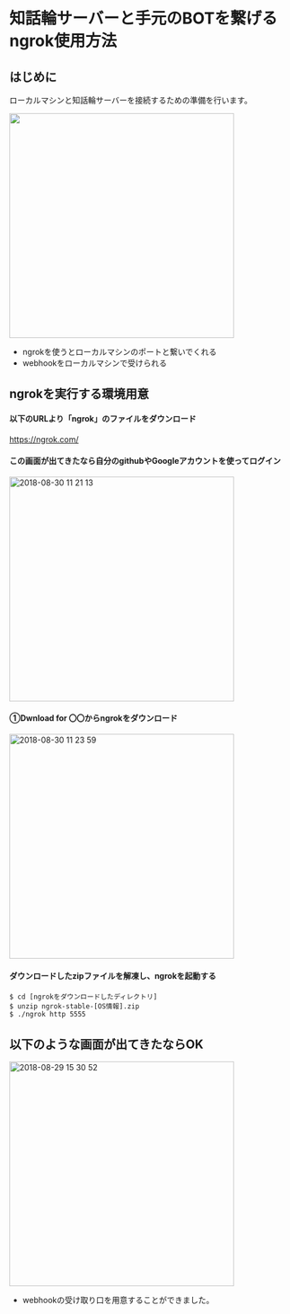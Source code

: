 # 知話輪サーバーと手元のBOTを繋げるngrok使用方法

## はじめに
ローカルマシンと知話輪サーバーを接続するための準備を行います。

<img width="400" src="https://user-images.githubusercontent.com/23329399/44826140-a1faef80-ac48-11e8-8abd-3a600be7265a.png">

- ngrokを使うとローカルマシンのポートと繋いでくれる
- webhookをローカルマシンで受けられる

## ngrokを実行する環境用意

#### 以下のURLより「ngrok」のファイルをダウンロード

https://ngrok.com/

#### この画面が出てきたなら自分のgithubやGoogleアカウントを使ってログイン

<img width="400" alt="2018-08-30 11 21 13" src="https://user-images.githubusercontent.com/23329399/44825753-03ba5a00-ac47-11e8-9e42-afd8f7b9c1d1.png">

#### ①Dwnload for 〇〇からngrokをダウンロード

<img width="400" alt="2018-08-30 11 23 59" src="https://user-images.githubusercontent.com/23329399/44825933-c99d8800-ac47-11e8-8dbf-c863045f3c04.png">


#### ダウンロードしたzipファイルを解凍し、ngrokを起動する

```
$ cd [ngrokをダウンロードしたディレクトリ]
$ unzip ngrok-stable-[OS情報].zip
$ ./ngrok http 5555
```

## 以下のような画面が出てきたならOK

<img width="400" alt="2018-08-29 15 30 52" src="https://user-images.githubusercontent.com/23329399/44769749-9227d080-aba0-11e8-8747-b681f76092d8.png">

- webhookの受け取り口を用意することができました。
